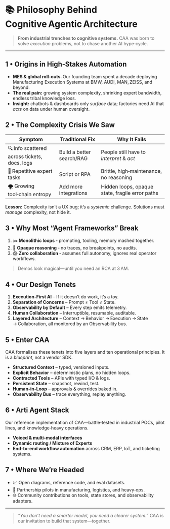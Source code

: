 # 📚 Philosophy Behind Cognitive Agentic Architecture

> **From industrial trenches to cognitive systems.**
> CAA was born to solve *execution* problems, not to chase another AI hype‑cycle.

---

## 1 • Origins in High‑Stakes Automation

* **MES & global roll‑outs.** Our founding team spent a decade deploying Manufacturing Execution Systems at BMW, AUDI, MAN, ZEISS, and beyond.
* **The real pain:** growing system complexity, shrinking expert bandwidth, endless tribal knowledge loss.
* **Insight:** chatbots & dashboards only *surface* data; factories need AI that *acts* on data under human oversight.

## 2 • The Complexity Crisis We Saw 

| Symptom                                      | Traditional Fix           | Why It Fails                                    |
| -------------------------------------------- | ------------------------- | ----------------------------------------------- |
| 🔍 Info scattered across tickets, docs, logs | Build a better search/RAG | People still have to *interpret* & *act*        |
| 🔄 Repetitive expert tasks                   | Script or RPA             | Brittle, high‑maintenance, no reasoning         |
| 🌪️ Growing tool‑chain entropy               | Add more integrations     | Hidden loops, opaque state, fragile error paths |

**Lesson:** Complexity isn’t a UX bug; it’s a *systemic* challenge. Solutions must *manage* complexity, not hide it.

## 3 • Why Most “Agent Frameworks” Break

1. ✂️ **Monolithic loops** ‑ prompting, tooling, memory mashed together.
2. 🎲 **Opaque reasoning** ‑ no traces, no breakpoints, no audits.
3. 😱 **Zero collaboration** ‑ assumes full autonomy, ignores real operator workflows.

> Demos look magical—until you need an RCA at 3 AM.

## 4 • Our Design Tenets

1. **Execution‑First AI** – If it doesn’t do work, it’s a toy.
2. **Separation of Concerns** – Prompt ≠ Tool ≠ State.
3. **Observability by Default** – Every step emits telemetry.
4. **Human Collaboration** – Interruptible, resumable, auditable.
5. **Layered Architecture** – Context → Behavior → Execution → State → Collaboration, all monitored by an Observability bus.

## 5 • Enter CAA

CAA formalises these tenets into five layers and ten operational principles.
It is a *blueprint*, not a vendor SDK.

* **Structured Context** – typed, versioned inputs.
* **Explicit Behavior** – deterministic plans, no hidden loops.
* **Contracted Tools** – APIs with typed I/O & logs.
* **Persistent State** – snapshot, rewind, test.
* **Human‑in‑Loop** – approvals & overrides baked in.
* **Observability Bus** – trace everything, replay anything.

## 6 • Arti Agent Stack

Our reference implementation of CAA—battle‑tested in industrial POCs, pilot lines, and knowledge‑heavy operations.

* **Voiced & multi‑modal interfaces**
* **Dynamic routing / Mixture of Experts**
* **End‑to‑end workflow automation** across CRM, ERP, IoT, and ticketing systems.

## 7 • Where We’re Headed

* 📈 Open diagrams, reference code, and eval datasets.
* 🤝 Partnership pilots in manufacturing, logistics, and heavy‑ops.
* 🌐 Community contributions on tools, state stores, and observability adapters.

---

> *“You don’t need a smarter model, you need a clearer system.”*
> CAA is our invitation to build that system—together.
